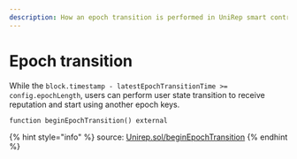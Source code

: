 ```yaml
---
description: How an epoch transition is performed in UniRep smart contract.
---
```


# Epoch transition

While the `block.timestamp - latestEpochTransitionTime >= config.epochLength`, users can perform user state transition to receive reputation and start using another epoch keys.

```solidity
function beginEpochTransition() external
```

{% hint style="info" %}
source: [Unirep.sol/beginEpochTransition](https://github.com/Unirep/Unirep/blob/0067a483e1766645bc9bbf881a3ccdb0b32b8a63/packages/contracts/contracts/Unirep.sol#L497)
{% endhint %}
